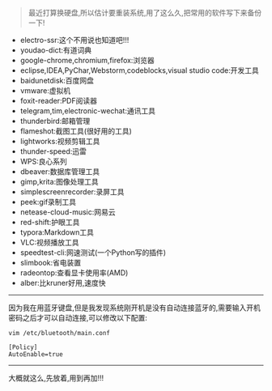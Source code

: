 >  最近打算换硬盘,所以估计要重装系统,用了这么久,把常用的软件写下来备份一下!

- electro-ssr:这个不用说也知道吧!!!
- youdao-dict:有道词典
- google-chrome,chromium,firefox:浏览器
- eclipse,IDEA,PyChar,Webstorm,codeblocks,visual studio code:开发工具
- baidunetdisk:百度网盘
- vmware:虚拟机
- foxit-reader:PDF阅读器
- telegram,tim,electronic-wechat:通讯工具
- thunderbird:邮箱管理
- flameshot:截图工具(很好用的工具)
- lightworks:视频剪辑工具
- thunder-speed:迅雷
- WPS:良心系列
- dbeaver:数据库管理工具
- gimp,krita:图像处理工具
- simplescreenrecorder:录屏工具
- peek:gif录制工具
- netease-cloud-music:网易云
- red-shift:护眼工具
- typora:Markdown工具
- VLC:视频播放工具
- speedtest-cli:网速测试(一个Python写的插件)
- slimbook:省电装置
- radeontop:查看显卡使用率(AMD)
- alber:比kruner好用,速度快

---

因为我在用蓝牙键盘,但是我发现系统刚开机是没有自动连接蓝牙的,需要输入开机密码之后才可以自动连接,可以修改以下配置:

```shell
vim /etc/bluetooth/main.conf

[Policy]
AutoEnable=true
```



----

大概就这么,先放着,用到再加!!!